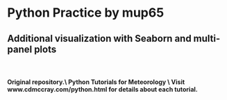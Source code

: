 # Python Practice by mup65
## Additional visualization with Seaborn and multi-panel plots

<p>&nbsp;</p>

<h4>
 Original repository.\
 Python Tutorials for Meteorology \
 Visit www.cdmccray.com/python.html for details about each tutorial.
</h4>
